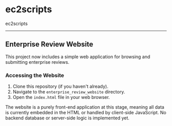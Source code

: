 ec2scripts
==========

ec2scripts

---

## Enterprise Review Website

This project now includes a simple web application for browsing and submitting enterprise reviews.

### Accessing the Website

1.  Clone this repository (if you haven't already).
2.  Navigate to the `enterprise_review_website` directory.
3.  Open the `index.html` file in your web browser.

The website is a purely front-end application at this stage, meaning all data is currently embedded in the HTML or handled by client-side JavaScript. No backend database or server-side logic is implemented yet.
